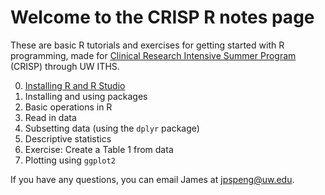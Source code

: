 # Welcome to the CRISP R notes page

These are basic R tutorials and exercises for getting started with R programming, made for [Clinical Research Intensive Summer Program](https://www.iths.org/education/professional-development/crisp/) (CRISP) through UW ITHS.

0. [Installing R and R Studio](https://jpspeng.github.io/crisp_notes/pages/installing_R.html)
1. Installing and using packages
2. Basic operations in R
3. Read in data
4. Subsetting data (using the `dplyr` package)
5. Descriptive statistics
6. Exercise: Create a Table 1 from data 
7. Plotting using `ggplot2`

If you have any questions, you can email James at jpspeng@uw.edu. 

